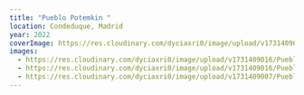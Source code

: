 ```yaml
---
title: "Pueblo Potemkin "
location: Condeduque, Madrid
year: 2022
coverImage: https://res.cloudinary.com/dyciaxri0/image/upload/v1731409012/Pueblo%20Potemkin/Pueblo1_zawh2z.jpg
images:
  - https://res.cloudinary.com/dyciaxri0/image/upload/v1731409016/Pueblo%20Potemkin/pueblo2_pfgdcs.jpg
  - https://res.cloudinary.com/dyciaxri0/image/upload/v1731409016/Pueblo%20Potemkin/pueblo2_pfgdcs.jpg
  - https://res.cloudinary.com/dyciaxri0/image/upload/v1731409007/Pueblo%20Potemkin/pueblo4_xnjsmx.jpg
---
```

